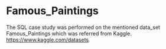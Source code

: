 # Famous_Paintings
The SQL case study was performed on the mentioned data_set Famous_Paintings which was referred from Kaggle.
https://www.kaggle.com/datasets
